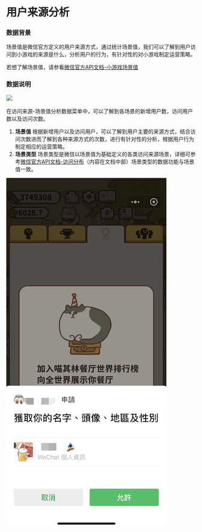 # 用户来源分析

### **数据背景**

场景值是微信官方定义的用户来源方式，通过统计场景值，我们可以了解到用户访问到小游戏的来源是什么，分析用户的行为，有针对性的对小游戏制定运营策略。

若想了解场景值，请参看[微信官方API文档-小游戏场景值](https://developers.weixin.qq.com/minigame/dev/reference/scene-list.html)

### **数据说明**

![](https://cdn.nlark.com/yuque/0/2019/png/339596/1557232733725-8f8af22c-cee6-4b68-9ca8-d7891f8d7f90.png)

在访问来源-场景值分析数据菜单中，可以了解到各场景的新增用户数，访问用户数以及访问次数。

1. **场景值** 根据新增用户以及访问用户，可以了解到用户主要的来源方式，结合访问次数进而了解到各种来源方式的次数，进行有针对性的分析，根据用户行为制定相应的运营策略。 
2. **场景类型** 场景类型是微信以场景值为基础定义的各类访问来源场景，详细可参考[微信官方API文档-访问分布](https://developers.weixin.qq.com/miniprogram/dev/api-backend/analysis.getVisitDistribution.html)（内容在文档中部）场景类型的数据功能与场景值一致。

![](../../.gitbook/assets/image%20%2868%29.png)



